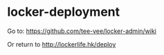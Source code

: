 # locker-deployment

Go to: https://github.com/tee-vee/locker-admin/wiki

Or return to http://lockerlife.hk/deploy

